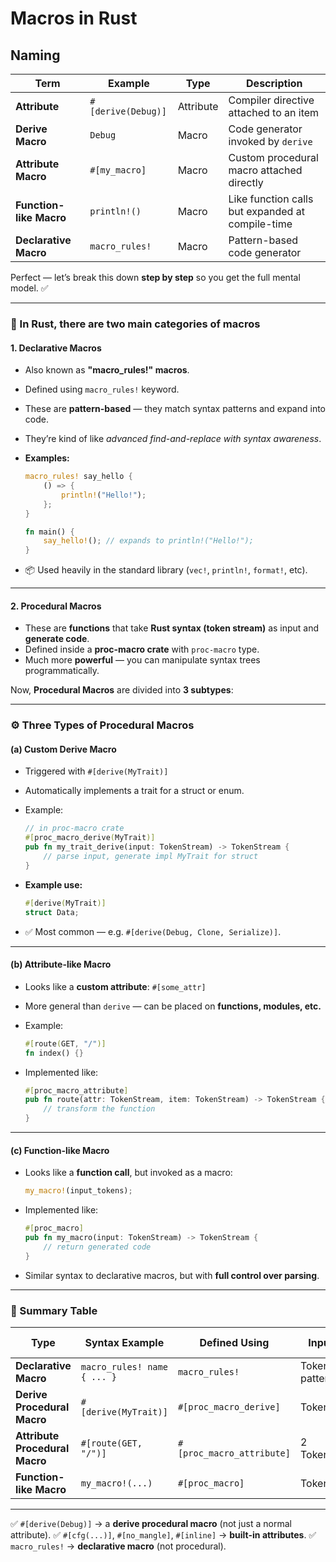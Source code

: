 # Macros in Rust

## Naming

| Term                    | Example            | Type      | Description                                      |
| ----------------------- | ------------------ | --------- | ------------------------------------------------ |
| **Attribute**           | `#[derive(Debug)]` | Attribute | Compiler directive attached to an item           |
| **Derive Macro**        | `Debug`            | Macro     | Code generator invoked by `derive`               |
| **Attribute Macro**     | `#[my_macro]`      | Macro     | Custom procedural macro attached directly        |
| **Function-like Macro** | `println!()`       | Macro     | Like function calls but expanded at compile-time |
| **Declarative Macro**   | `macro_rules!`     | Macro     | Pattern-based code generator                     |

Perfect — let’s break this down **step by step** so you get the full mental model. ✅

---

### 🧩 In Rust, there are **two main categories** of macros

#### 1. **Declarative Macros**

* Also known as **"macro_rules!" macros**.
* Defined using `macro_rules!` keyword.
* These are **pattern-based** — they match syntax patterns and expand into code.
* They’re kind of like *advanced find-and-replace with syntax awareness*.
* **Examples:**

  ```rust
  macro_rules! say_hello {
      () => {
          println!("Hello!");
      };
  }

  fn main() {
      say_hello!(); // expands to println!("Hello!");
  }
  ```

* 📦 Used heavily in the standard library (`vec!`, `println!`, `format!`, etc).

---

#### 2. **Procedural Macros**

* These are **functions** that take **Rust syntax (token stream)** as input and **generate code**.
* Defined inside a **proc-macro crate** with `proc-macro` type.
* Much more **powerful** — you can manipulate syntax trees programmatically.

Now, **Procedural Macros** are divided into **3 subtypes**:

---

### ⚙️ Three Types of Procedural Macros

#### (a) **Custom Derive Macro**

* Triggered with `#[derive(MyTrait)]`
* Automatically implements a trait for a struct or enum.
* Example:

  ```rust
  // in proc-macro crate
  #[proc_macro_derive(MyTrait)]
  pub fn my_trait_derive(input: TokenStream) -> TokenStream {
      // parse input, generate impl MyTrait for struct
  }
  ```

* **Example use:**

  ```rust
  #[derive(MyTrait)]
  struct Data;
  ```

* ✅ Most common — e.g. `#[derive(Debug, Clone, Serialize)]`.

---

#### (b) **Attribute-like Macro**

* Looks like a **custom attribute**: `#[some_attr]`
* More general than `derive` — can be placed on **functions, modules, etc.**
* Example:

  ```rust
  #[route(GET, "/")]
  fn index() {}
  ```

* Implemented like:

  ```rust
  #[proc_macro_attribute]
  pub fn route(attr: TokenStream, item: TokenStream) -> TokenStream {
      // transform the function
  }
  ```

---

#### (c) **Function-like Macro**

* Looks like a **function call**, but invoked as a macro:

  ```rust
  my_macro!(input_tokens);
  ```

* Implemented like:

  ```rust
  #[proc_macro]
  pub fn my_macro(input: TokenStream) -> TokenStream {
      // return generated code
  }
  ```

* Similar syntax to declarative macros, but with **full control over parsing**.

---

### 🔹 Summary Table

| Type                           | Syntax Example              | Defined Using             | Input Type     | Typical Use Case                      |
| ------------------------------ | --------------------------- | ------------------------- | -------------- | ------------------------------------- |
| **Declarative Macro**          | `macro_rules! name { ... }` | `macro_rules!`            | Token patterns | `println!`, `vec!`, `format!`         |
| **Derive Procedural Macro**    | `#[derive(MyTrait)]`        | `#[proc_macro_derive]`    | TokenStream    | Auto trait implementation             |
| **Attribute Procedural Macro** | `#[route(GET, "/")]`        | `#[proc_macro_attribute]` | 2 TokenStreams | Custom function/struct transformation |
| **Function-like Macro**        | `my_macro!(...)`            | `#[proc_macro]`           | TokenStream    | DSL-like expansions                   |

---

✅ `#[derive(Debug)]` → a **derive procedural macro** (not just a normal attribute).
✅ `#[cfg(...)]`, `#[no_mangle]`, `#[inline]` → **built-in attributes**.
✅ `macro_rules!` → **declarative macro** (not procedural).
